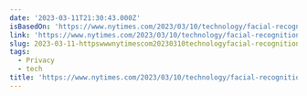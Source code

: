 ```yaml
---
date: '2023-03-11T21:30:43.000Z'
isBasedOn: 'https://www.nytimes.com/2023/03/10/technology/facial-recognition-stores.html'
link: 'https://www.nytimes.com/2023/03/10/technology/facial-recognition-stores.html'
slug: 2023-03-11-httpswwwnytimescom20230310technologyfacial-recognition-storeshtml
tags:
  - Privacy
  - tech
title: 'https://www.nytimes.com/2023/03/10/technology/facial-recognition-stores.html'
---
```


